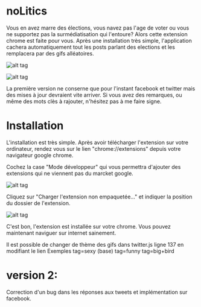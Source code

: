 # noLitics

Vous en avez marre des élections, vous navez pas l'age de voter ou vous ne supportez pas la surmédiatisation qui l'entoure? Alors cette extension chrome est faite pour vous. Après une installation très simple, l'application cachera automatiquement tout les posts parlant des elections et les remplacera par des gifs alléatoires.

![alt tag](https://github.com/leandrg/noLitics/blob/master/readmeImage/screen.png)

![alt tag](https://github.com/leandrg/noLitics/blob/master/readmeImage/fb.png)

La première version ne conserne que pour l'instant facebook et twitter mais des mises à jour devraient vite arriver.
Si vous avez des remarques, ou même des mots clès à rajouter, n'hésitez pas à me faire signe.

# Installation

L'installation est très simple. Après avoir télécharger l'extension sur votre ordinateur, rendez vous sur le lien "chrome://extensions" depuis votre navigateur google chrome.

Cochez la case "Mode développeur" qui vous permettra d'ajouter des extensions qui ne viennent pas du marcket google.

![alt tag](https://raw.githubusercontent.com/leandrg/noLitics/master/readmeImage/dev.png)

Cliquez sur "Charger l'extension non empaquetée..." et indiquer la position du dossier de l'extension.

![alt tag](https://github.com/leandrg/noLitics/blob/master/readmeImage/charge.png)

C'est bon, l'extension est installée sur votre chrome. Vous pouvez maintenant naviguer sur internet sainement.

Il est possible de changer de thème des gifs dans twitter.js ligne 137 en modifiant le lien
Exemples
  tag=sexy (base)
  tag=funny
  tag=big+bird


# version 2:
Correction d'un bug dans les réponses aux tweets et implémentation sur facebook.
